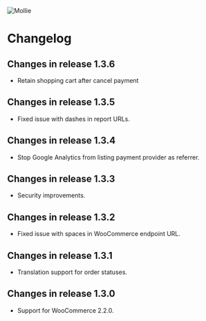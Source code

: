 ![Mollie](https://www.mollie.nl/files/Mollie-Logo-Style-Small.png)

# Changelog #

## Changes in release 1.3.6 ##
+ Retain shopping cart after cancel payment

## Changes in release 1.3.5 ##
+ Fixed issue with dashes in report URLs.

## Changes in release 1.3.4 ##
+ Stop Google Analytics from listing payment provider as referrer.

## Changes in release 1.3.3 ##
+ Security improvements.

## Changes in release 1.3.2 ##
+ Fixed issue with spaces in WooCommerce endpoint URL.

## Changes in release 1.3.1 ##
+ Translation support for order statuses.

## Changes in release 1.3.0 ##
+ Support for WooCommerce 2.2.0.
